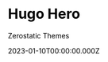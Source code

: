 ---
title: Hugo Hero
github: https://github.com/zerostaticthemes/hugo-hero-theme
demo: https://hugo-hero.netlify.com/
author: Zerostatic Themes
author_link: https://github.com/zerostaticthemes
date: 2023-01-10T00:00:00.000Z
description: A multi-page Hugo theme with fullscreen hero images and fullwidth sections.
ssg:
  - Hugo
css:
  - Bootstrap
cms:
  - Markdown
category:
  - Business
draft: false
publish_date: '2018-12-05T23:22:47Z'
update_date: '2022-03-24T04:48:09Z'
github_star: 283
github_fork: 219
---